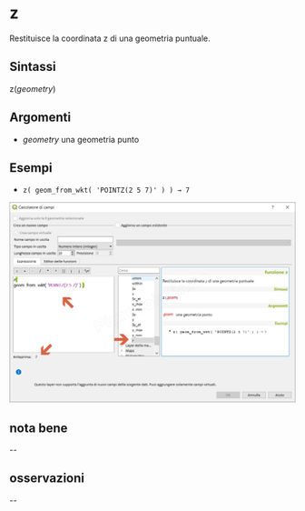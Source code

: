 # z

Restituisce la coordinata z di una geometria puntuale.

## Sintassi

z(_geometry_)

## Argomenti

* _geometry_ una geometria punto

## Esempi

* `z( geom_from_wkt( 'POINTZ(2 5 7)' ) ) → 7`

![](/img/geometria/z/z1.png)

## nota bene

--

## osservazioni

--